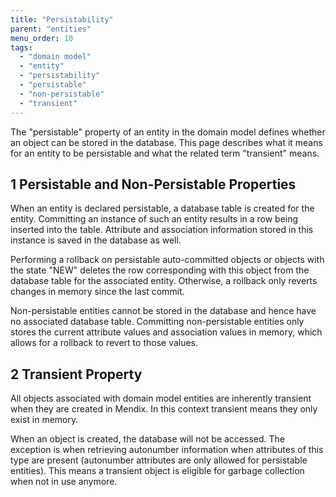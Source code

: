 ```yaml
---
title: "Persistability"
parent: "entities"
menu_order: 10
tags:
  - "domain model"
  - "entity"
  - "persistability"
  - "persistable"
  - "non-persistable"
  - "transient"
---
```


The "persistable" property of an entity in the domain model defines whether an object can be stored in the database. This page describes what it means for an entity to be persistable and what the related term "transient" means.

## 1 Persistable and Non-Persistable Properties

When an entity is declared persistable, a database table is created for the entity. Committing an instance of such an entity results in a row being inserted into the table. Attribute and association information stored in this instance is saved in the database as well.

Performing a rollback on persistable auto-committed objects or objects with the state "NEW" deletes the row corresponding with this object from the database table for the associated entity. Otherwise, a rollback only reverts changes in memory since the last commit.

Non-persistable entities cannot be stored in the database and hence have no associated database table. Committing non-persistable entities only stores the current attribute values and association values in memory, which allows for a rollback to revert to those values.

## 2 Transient Property

All objects associated with domain model entities are inherently transient when they are created in Mendix. In this context transient means they only exist in memory.

When an object is created, the database will not be accessed. The exception is when retrieving autonumber information when attributes of this type are present (autonumber attributes are only allowed for persistable entities). This means a transient object is eligible for garbage collection when not in use anymore.

